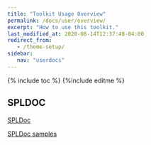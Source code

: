 ```yaml
---
title: "Toolkit Usage Overview"
permalink: /docs/user/overview/
excerpt: "How to use this toolkit."
last_modified_at: 2020-08-14T12:37:48-04:00
redirect_from:
   - /theme-setup/
sidebar:
   nav: "userdocs"
---
```

{% include toc %}
{%include editme %}


## SPLDOC

[SPLDoc](https://ibmstreams.github.io/streamsx.adaptiveParser/doc/spldoc/html/index.html)

[SPLDoc samples](https://ibmstreams.github.io/streamsx.adaptiveParser/doc/samples/spldoc/html/index.html)
